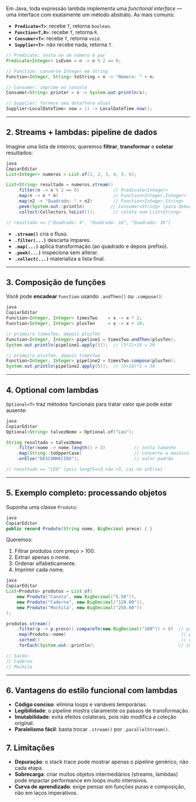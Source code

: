 Em Java, toda expressão lambda implementa uma _functional interface_ — uma interface com exatamente um método abstrato. As mais comuns:

- **`Predicate<T>`**: recebe `T`, retorna `boolean`.
- **`Function<T,R>`**: recebe `T`, retorna `R`.
- **`Consumer<T>`**: recebe `T`, retorna `void`.
- **`Supplier<T>`**: não recebe nada, retorna `T`.

```java
// Predicate: testa se um número é par
Predicate<Integer> isEven = n -> n % 2 == 0;

// Function: converte Integer em String
Function<Integer, String> toString = n -> "Número: " + n;

// Consumer: imprime no console
Consumer<String> printer = s -> System.out.println(s);

// Supplier: fornece uma data/hora atual
Supplier<LocalDateTime> now = () -> LocalDateTime.now();

```

---

## 2. Streams + lambdas: pipeline de dados

Imagine uma lista de inteiros; queremos **filtrar**, **transformar** e **coletar** resultados:

```java
java
CopiarEditar
List<Integer> numeros = List.of(1, 2, 3, 4, 5, 6);

List<String> resultado = numeros.stream()
    .filter(n -> n % 2 == 0)             // Predicate<Integer>
    .map(n -> n * n)                     // Function<Integer,Integer>
    .map(n2 -> "Quadrado: " + n2)        // Function<Integer,String>
    .peek(System.out::println)          // Consumer<String> (para debug)
    .collect(Collectors.toList());       // coleta num List<String>

// resultado == ["Quadrado: 4", "Quadrado: 16", "Quadrado: 36"]

```

- **`.stream()`** cria o fluxo.
- **`.filter(...)`** descarta ímpares.
- **`.map(...)`** aplica transformação (ao quadrado e depois prefixo).
- **`.peek(...)`** inspeciona sem alterar.
- **`.collect(...)`** materializa a lista final.

---

## 3. Composição de funções

Você pode **encadear** `Function` usando `.andThen()` ou `.compose()`:

```java
java
CopiarEditar
Function<Integer, Integer> timesTwo    = x -> x * 2;
Function<Integer, Integer> plusTen     = x -> x + 10;

// primeiro timesTwo, depois plusTen
Function<Integer, Integer> pipeline1 = timesTwo.andThen(plusTen);
System.out.println(pipeline1.apply(5));  // (5*2)+10 = 20

// primeiro plusTen, depois timesTwo
Function<Integer, Integer> pipeline2 = timesTwo.compose(plusTen);
System.out.println(pipeline2.apply(5));  // (5+10)*2 = 30

```

---

## 4. Optional com lambdas

`Optional<T>` traz métodos funcionais para tratar valor que pode estar ausente:

```java
java
CopiarEditar
Optional<String> talvezNome = Optional.of("Leo");

String resultado = talvezNome
    .filter(nome -> nome.length() > 3)           // testa tamanho
    .map(String::toUpperCase)                    // converte a maiúsculas
    .orElse("DESCONHECIDO");                     // valor padrão

// resultado == "LEO" (pois length==3 não >3, cai no orElse)

```

---

## 5. Exemplo completo: processando objetos

Suponha uma classe `Produto`:

```java
java
CopiarEditar
public record Produto(String nome, BigDecimal preco) { }

```

Queremos:

1. Filtrar produtos com preço > 100.
2. Extrair apenas o nome.
3. Ordenar alfabeticamente.
4. Imprimir cada nome.

```java
java
CopiarEditar
List<Produto> produtos = List.of(
    new Produto("Caneta", new BigDecimal("5.50")),
    new Produto("Caderno", new BigDecimal("120.00")),
    new Produto("Mochila", new BigDecimal("250.00"))
);

produtos.stream()
    .filter(p -> p.preco().compareTo(new BigDecimal("100")) > 0)  // preço >100
    .map(Produto::nome)                                            // pega nome
    .sorted()                                                      // ordena
    .forEach(System.out::println);                                // imprime

// Saída:
// Caderno
// Mochila

```

---

## 6. Vantagens do estilo funcional com lambdas

- **Código conciso**: elimina loops e variáveis temporárias.
- **Legibilidade**: o pipeline mostra claramente os passos de transformação.
- **Imutabilidade**: evita efeitos colaterais, pois não modifica a coleção original.
- **Paralelismo fácil**: basta trocar `.stream()` por `.parallelStream()`.

## 7. Limitações

- **Depuração**: o stack trace pode mostrar apenas o pipeline genérico, não cada etapa.
- **Sobrecarga**: criar muitos objetos intermediários (streams, lambdas) pode impactar performance em loops muito intensivos.
- **Curva de aprendizado**: exige pensar em funções puras e composição, não em laços imperativos.